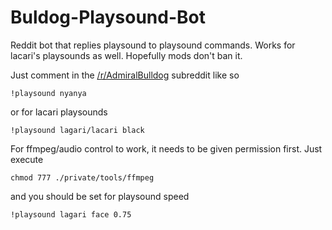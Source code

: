 # Buldog-Playsound-Bot
Reddit bot that replies playsound to playsound commands. Works for lacari's playsounds as well. Hopefully mods don't ban it.

Just comment in the [/r/AdmiralBulldog](https://reddit.com/r/AdmiralBulldog/) subreddit like so
```
!playsound nyanya
```
or for lacari playsounds
```
!playsound lagari/lacari black
```
For ffmpeg/audio control to work, it needs to be given permission first. Just execute
```
chmod 777 ./private/tools/ffmpeg
```
and you should be set for playsound speed
```
!playsound lagari face 0.75
```
